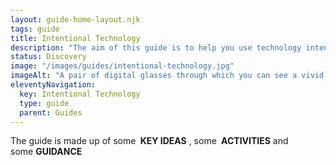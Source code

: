 ```yaml
---
layout: guide-home-layout.njk
tags: guide
title: Intentional Technology
description: "The aim of this guide is to help you use technology intentionally.  We will work through a variety of real life scenarios and explore some small, simple changes that hopefully make a big difference to the way you use technology."
status: Discovery
image: "/images/guides/intentional-technology.jpg"
imageAlt: "A pair of digital glasses through which you can see a vivid forest"
eleventyNavigation:
  key: Intentional Technology
  type: guide
  parent: Guides
---
```

<p>The guide is made up of some <span class="text-dark display-6"><strong><i class="bi bi-lightbulb-fill"></i>&nbsp;KEY IDEAS</strong></span>&nbsp;, some <span class="text-dark display-6"><strong><i class="bi bi-heart-pulse"></i>&nbsp;ACTIVITIES</strong></span> and some&nbsp;<span class="text-dark display-6"><strong><i class="bi bi-compass"></i>GUIDANCE</strong></span></p>




